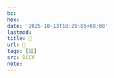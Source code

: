 ```yaml
---
bc:
hex:
date: '2025-10-13T10:29:05+08:00'
lastmod:
title: 􄺺
url: 􄺺
tags: [謚]
src: DCCV
note:
---
```

